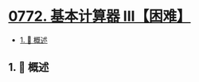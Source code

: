 # [0772. 基本计算器 III【困难】](https://github.com/Tdahuyou/TNotes.leetcode/tree/main/notes/0772.%20%E5%9F%BA%E6%9C%AC%E8%AE%A1%E7%AE%97%E5%99%A8%20III%E3%80%90%E5%9B%B0%E9%9A%BE%E3%80%91)

<!-- region:toc -->

- [1. 📝 概述](#1--概述)

<!-- endregion:toc -->

## 1. 📝 概述
